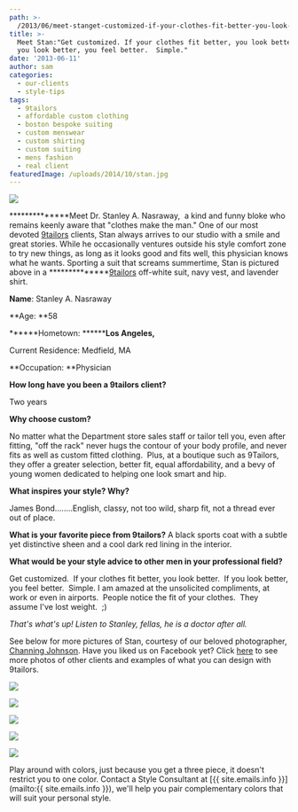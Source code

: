 ```yaml
---
path: >-
  /2013/06/meet-stanget-customized-if-your-clothes-fit-better-you-look-better-if-you-look-better-you-feel-better-simple/
title: >-
  Meet Stan:"Get customized. If your clothes fit better, you look better.  If
  you look better, you feel better.  Simple."
date: '2013-06-11'
author: sam
categories:
  - our-clients
  - style-tips
tags:
  - 9tailors
  - affordable custom clothing
  - boston bespoke suiting
  - custom menswear
  - custom shirting
  - custom suiting
  - mens fashion
  - real client
featuredImage: /uploads/2014/10/stan.jpg
---
```

[![](http://3.bp.blogspot.com/-mTd-ogK_FVo/UbOHgmvdvVI/AAAAAAAADII/zOLgAROyEE4/s640/Stan_Blog.jpg)](http://3.bp.blogspot.com/-mTd-ogK_FVo/UbOHgmvdvVI/AAAAAAAADII/zOLgAROyEE4/s1600/Stan_Blog.jpg)

**************Meet Dr. Stanley A. Nasraway,  a kind and funny bloke who remains keenly aware that "clothes make the man." One of our most devoted [9tailors](http://www.9tailors.com/) clients, Stan always arrives to our studio with a smile and great stories. While he occasionally ventures outside his style comfort zone to try new things, as long as it looks good and fits well, this physician knows what he wants. Sporting a suit that screams summertime, Stan is pictured above in a **************[9tailors](http://www.9tailors.com/) off-white suit, navy vest, and lavender shirt.  

 **Name**: Stanley A. Nasraway

**Age: **58

******Hometown: ************Los Angeles,******

Current Residence: Medfield, MA

**Occupation: **Physician

 **How long have you been a 9tailors client?**

Two years

 **Why choose custom?**

No matter what the Department store sales staff or tailor tell you, even after fitting, "off the rack" never hugs the contour of your body profile, and never fits as well as custom fitted clothing.  Plus, at a boutique such as 9Tailors, they offer a greater selection, better fit, equal affordability, and a bevy of young women dedicated to helping one look smart and hip.

**What inspires your style? Why?**

James Bond........English, classy, not too wild, sharp fit, not a thread ever out of place.

**What is your favorite piece from 9tailors?**
A black sports coat with a subtle yet distinctive sheen and a cool dark red lining in the interior.

 **What would be your style advice to other men in your professional field?**

Get customized.  If your clothes fit better, you look better.  If you look better, you feel better.  Simple. I am amazed at the unsolicited compliments, at work or even in airports.  People notice the fit of your clothes.  They assume I've lost weight.  ;) 

 _That's what's up! Listen to Stanley, fellas, he is a doctor after all._

 See below for more pictures of Stan, courtesy of our beloved photographer, [Channing Johnson](http://www.channingjohnson.com/). Have you liked us on Facebook yet? Click [here](https://www.facebook.com/pages/9tailors/49696314250) to see more photos of other clients and examples of what you can design with 9tailors. 

[![](http://4.bp.blogspot.com/-y_YNVVUaBDQ/UbOFttA2XfI/AAAAAAAADHQ/1v5qjGQs2hU/s400/20120327-9tailors-0068.jpg)](http://4.bp.blogspot.com/-y_YNVVUaBDQ/UbOFttA2XfI/AAAAAAAADHQ/1v5qjGQs2hU/s1600/20120327-9tailors-0068.jpg)

[![](http://1.bp.blogspot.com/-3COIOdi3sz8/UbOFufglElI/AAAAAAAADHc/oIeso6kpNp0/s400/20120327-9tailors-0206.jpg)](http://1.bp.blogspot.com/-3COIOdi3sz8/UbOFufglElI/AAAAAAAADHc/oIeso6kpNp0/s1600/20120327-9tailors-0206.jpg)

[![](http://2.bp.blogspot.com/-RD3ZUNrYxsI/UbOFvXZX0bI/AAAAAAAADHo/RGkTH7EdoZ8/s400/20120327-9tailors-0431.jpg)](http://2.bp.blogspot.com/-RD3ZUNrYxsI/UbOFvXZX0bI/AAAAAAAADHo/RGkTH7EdoZ8/s1600/20120327-9tailors-0431.jpg)

[![](http://2.bp.blogspot.com/-UphUaDv5av4/UbOFwCD-99I/AAAAAAAADHw/VYT-ync4-1U/s400/20120327-9tailors-0465.jpg)](http://2.bp.blogspot.com/-UphUaDv5av4/UbOFwCD-99I/AAAAAAAADHw/VYT-ync4-1U/s1600/20120327-9tailors-0465.jpg)

[![](http://1.bp.blogspot.com/-jUTmjL4WwpU/UbOFwUSZeYI/AAAAAAAADH4/UAY4zGSD0uM/s400/20120327-9tailors-0555.jpg)](http://1.bp.blogspot.com/-jUTmjL4WwpU/UbOFwUSZeYI/AAAAAAAADH4/UAY4zGSD0uM/s1600/20120327-9tailors-0555.jpg)

Play around with colors, just because you get a three piece, it doesn't restrict you to one color. Contact a Style Consultant at [{{ site.emails.info }}](mailto:{{ site.emails.info }}), we'll help you pair complementary colors that will suit your personal style.
